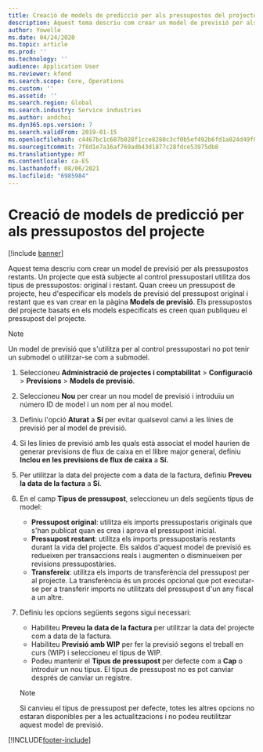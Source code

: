 ```yaml
---
title: Creació de models de predicció per als pressupostos del projecte
description: Aquest tema descriu com crear un model de previsió per als pressupostos restants.
author: Yowelle
ms.date: 04/24/2020
ms.topic: article
ms.prod: ''
ms.technology: ''
audience: Application User
ms.reviewer: kfend
ms.search.scope: Core, Operations
ms.custom: ''
ms.assetid: ''
ms.search.region: Global
ms.search.industry: Service industries
ms.author: andchoi
ms.dyn365.ops.version: 7
ms.search.validFrom: 2019-01-15
ms.openlocfilehash: c4467bc1c687b028f1cce8280c3cf0b5ef492b6fd1a024d49f001ce5ff8a34cb
ms.sourcegitcommit: 7f8d1e7a16af769adb43d1877c28fdce53975db8
ms.translationtype: MT
ms.contentlocale: ca-ES
ms.lasthandoff: 08/06/2021
ms.locfileid: "6985984"
---
```

# <a name="create-forecast-models-for-project-budgets"></a>Creació de models de predicció per als pressupostos del projecte 

[!include [banner](../includes/banner.md)]

Aquest tema descriu com crear un model de previsió per als pressupostos restants. Un projecte que està subjecte al control pressupostari utilitza dos tipus de pressupostos: original i restant. Quan creeu un pressupost de projecte, heu d'especificar els models de previsió del pressupost original i restant que es van crear en la pàgina **Models de previsió**. Els pressupostos del projecte basats en els models especificats es creen quan publiqueu el pressupost del projecte.

> [!NOTE]
> Un model de previsió que s'utilitza per al control pressupostari no pot tenir un submodel o utilitzar-se com a submodel.

1. Seleccioneu **Administració de projectes i comptabilitat** > **Configuració** > **Previsions**  > **Models de previsió**.
2. Seleccioneu **Nou** per crear un nou model de previsió i introduïu un número ID de model i un nom per al nou model. 
3. Definiu l'opció **Aturat** a **Sí** per evitar qualsevol canvi a les línies de previsió per al model de previsió. 
4. Si les línies de previsió amb les quals està associat el model haurien de generar previsions de flux de caixa en el llibre major general, definiu **Inclou en les previsions de flux de caixa** a **Sí.** 
5. Per utilitzar la data del projecte com a data de la factura, definiu **Preveu la data de la factura** a **Sí**. 
6. En el camp **Tipus de pressupost**, seleccioneu un dels següents tipus de model:

   - **Pressupost original**: utilitza els imports pressupostaris originals que s'han publicat quan es crea i aprova el pressupost inicial.
   - **Pressupost restant**: utilitza els imports pressupostaris restants durant la vida del projecte. Els saldos d'aquest model de previsió es redueixen per transaccions reals i augmenten o disminueixen per revisions pressupostàries.
   - **Transfereix**: utilitza els imports de transferència del pressupost per al projecte. La transferència és un procés opcional que pot executar-se per a transferir imports no utilitzats del pressupost d'un any fiscal a un altre.

7. Definiu les opcions següents segons sigui necessari:

   - Habiliteu **Preveu la data de la factura** per utilitzar la data del projecte com a data de la factura.
   - Habiliteu **Previsió amb WIP** per fer la previsió segons el treball en curs (WIP) i seleccioneu el tipus de WIP. 
   - Podeu mantenir el **Tipus de pressupost** per defecte com a **Cap** o introduir un nou tipus. El tipus de pressupost no es pot canviar després de canviar un registre.     
    > [!NOTE]
    > Si canvieu el tipus de pressupost per defecte, totes les altres opcions no estaran disponibles per a les actualitzacions i no podeu reutilitzar aquest model de previsió. 
   


 



[!INCLUDE[footer-include](../includes/footer-banner.md)]